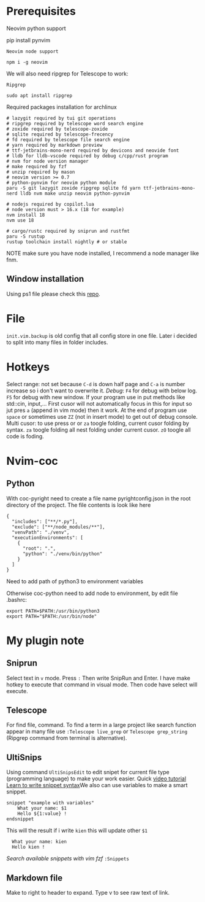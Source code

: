 # Prerequisites
Neovim python support

pip install pynvim

    Neovim node support

    npm i -g neovim

We will also need ripgrep for Telescope to work:

    Ripgrep

    sudo apt install ripgrep

Required packages installation for archlinux
```
# lazygit required by tui git operations
# ripgrep required by telescope word search engine
# zoxide required by telescope-zoxide
# sqlite required by telescope-frecency
# fd required by telescope file search engine
# yarn required by markdown preview
# ttf-jetbrains-mono-nerd required by devicons and neovide font
# lldb for lldb-vscode required by debug c/cpp/rust program
# nvm for node version manager
# make required by fzf
# unzip required by mason
# neovim version >= 0.7
# python-pynvim for neovim python module
paru -S git lazygit zoxide ripgrep sqlite fd yarn ttf-jetbrains-mono-nerd lldb nvm make unzip neovim python-pynvim

# nodejs required by copilot.lua
# node version must > 16.x (18 for example)
nvm install 18
nvm use 18

# cargo/rustc required by sniprun and rustfmt
paru -S rustup
rustup toolchain install nightly # or stable
```
NOTE make sure you have node installed, I recommend a node manager like fnm.
## Window installation
Using ps1 file please check this [repo](https://github.com/ayamir/nvimdots).
# File
`init.vim.backup` is old config that all config store in one file. Later i decided to split into many files in folder includes.
# Hotkeys
Select range: not set because `C-d` is down half page and `C-a` is number increase so i don't want to overwrite it.
*Debug*:
`F4` for debug with below log.
`F5` for debug with new window.
If your program use in put methods like std::cin, input,... First cusor will not automatically focus in this for input so jut pres `a` (append in vim mode) then it work.
At the end of program use `space` or sometimes use `ZZ` (not in insert mode) to get out of debug console.
Multi cusor: to use press <C-n> or <C-Down> or <C-UP>
`za` toogle folding, current cusor folding by syntax.
`za` toogle folding all nest folding under current cusor.
`zO` toogle all code is foding.
# Nvim-coc
## Python
With coc-pyright need to create a file name pyrightconfig.json in the root directory of the project.
The file contents is look like  here
```
{
  "includes": ["**/*.py"],
  "exclude": ["**/node_modules/**"],
  "venvPath": "./venv",
  "executionEnvironments": [
    {
      "root": ".",
      "python": "./venv/bin/python"
    }
  ]
}
```
Need to add path of python3 to environment variables

Otherwise coc-python need to add node to environment, by edit file .bashrc: 
```
export PATH=$PATH:/usr/bin/python3
export PATH="$PATH:/usr/bin/node"

```

# My plugin note
## Sniprun
Select text in `v` mode.
Press `:` Then write SnipRun and Enter. I have make hotkey <F5> to execute that command in visual mode.
Then code have select will execute.

## Telescope
For find file, command.
To find a term in a large project like search function appear in many file use `:Telescope live_grep` or `Telescope grep_string`  (Ripgrep command from terminal is alternative).
## UltiSnips
Using command `UltiSnipsEdit`  to edit snipet for current file type (programming language) to make your work easier.
Quick [video tutorial](http://vimcasts.org/episodes/ultisnips-visual-placeholder/)
[Learn to write snippet syntax](https://github.com/SirVer/ultisnips/blob/master/doc/UltiSnips.txt)We also can use variables to make a smart snippet.
```
snippet "example with variables"
	What your name: $1
	Hello ${1:value} !
endsnippet
```  
This will the result if i write `kien` this will update other `$1`
```
  What your name: kien
  Hello kien !
``` 
*Search available snippets with vim fzf*
`:Snippets`
## Markdown file 
Make to right to header to expand.
Type v to see raw text of link.


